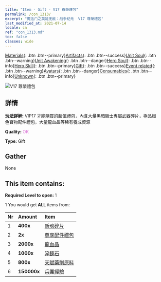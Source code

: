 ```yaml
---
title: "Item - Gift - V17 尊榮禮包"
permalink: /con_1313/
excerpt: "魔法门之英雄无敌：战争纪元  V17 尊榮禮包"
last_modified_at: 2021-07-14
locale: cn
ref: "con_1313.md"
toc: false
classes: wide
---
```

 [Materials](/ItemsCN/){: .btn .btn--primary}[Artifacts](/ItemsCN/Artifacts/){: .btn .btn--success}[Unit Soul](/ItemsCN/UnitSoul/){: .btn .btn--warning}[Unit Awakening](/ItemsCN/UnitAwakening/){: .btn .btn--danger}[Hero Soul](/ItemsCN/HeroSoul/){: .btn .btn--info}[Hero Skill](/ItemsCN/HeroSkill/){: .btn .btn--primary}[Gift](/ItemsCN/Gift/){: .btn .btn--success}[Event related](/ItemsCN/Events/){: .btn .btn--warning}[Avatars](/ItemsCN/Avatars/){: .btn .btn--danger}[Consumables](/ItemsCN/Consumables/){: .btn .btn--info}[Unknown](/ItemsCN/Unknown/){: .btn .btn--primary}

 ![V17 尊榮禮包](/images/t/i_905001.png)

## 詳情
 **玩法詳解:** VIP17 才能購買的超值禮包，內含大量黑暗騎士專屬武器碎片，極品橙色寶物配件禮包，大量龍血晶等稀有養成資源

 **Quality:** <span style="color: #DA70D6">OK</span>

 **Type:** Gift

## Gather

  None

## This item contains:

 **Required Level to open:** 1

 1 You would get **ALL** items  from:

  | Nr | Amount |     Item    |
  |:---|:-------|:------------|
  | 1 |  **400x** | [斬魂碎片](/cn/Items/con_979/) |  | 
  | 2 |  **2x** | [尊享配件禮包](/cn/Items/con_1363/) |  | 
  | 3 |  **2000x** | [龍血晶](/cn/Items/con_879/) |  | 
  | 4 |  **1000x** | [淬鍊石](/cn/Items/con_814/) |  | 
  | 5 |  **800x** | [天賦藥劑原料](/cn/Items/con_1120/) |  | 
  | 6 |  **150000x** | [兵團經驗](/cn/Items/con_902/) |  | 
